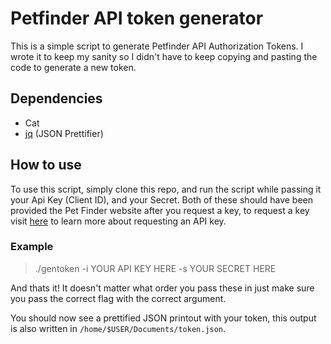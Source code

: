 # Petfinder API token generator

This is a simple script to generate Petfinder API Authorization Tokens.  I wrote it to keep my sanity so I didn't have to keep copying and pasting the code to generate a new token.

## Dependencies
* Cat
* [jq]("https://github.com/stedolan/jq") (JSON Prettifier)

## How to use
To use this script, simply clone this repo, and run the script while passing it your Api Key (Client ID), and your Secret.  Both of these should have been provided the
Pet Finder website after you request a key, to request a key visit [here]("https://www.petfinder.com/developers/") to learn more about requesting an API key.

### Example
> ./gentoken -i YOUR API KEY HERE -s YOUR SECRET HERE

And thats it!  It doesn't matter what order you pass these in just make sure you pass the correct flag with the correct argument.

You should now see a prettified JSON printout with your token, this output is also written in `/home/$USER/Documents/token.json`.
    
   
